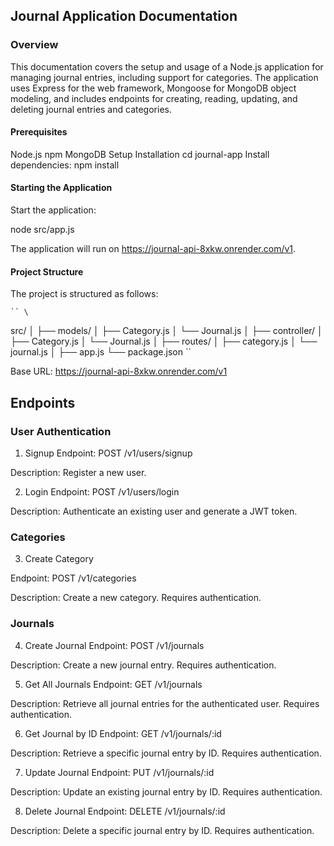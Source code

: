 ## Journal Application Documentation
### Overview
This documentation covers the setup and usage of a Node.js application for managing journal entries, including support for categories. The application uses Express for the web framework, Mongoose for MongoDB object modeling, and includes endpoints for creating, reading, updating, and deleting journal entries and categories.

#### Prerequisites
Node.js 
npm
MongoDB 
Setup
Installation
cd journal-app
Install dependencies:
npm install

#### Starting the Application
Start the application:

node src/app.js

The application will run on https://journal-api-8xkw.onrender.com/v1.

#### Project Structure
The project is structured as follows:

    `` \
src/
│
├── models/
│   ├── Category.js
│   └── Journal.js
│
├── controller/
│   ├── Category.js
│   └── Journal.js
│
├── routes/
│   ├── category.js
│   └── journal.js
│
├── app.js
└── package.json ``

Base URL: https://journal-api-8xkw.onrender.com/v1

## Endpoints
### User Authentication
1. Signup
Endpoint: POST /v1/users/signup

Description: Register a new user.

2. Login
Endpoint: POST /v1/users/login

Description: Authenticate an existing user and generate a JWT token.

### Categories

3. Create Category

Endpoint: POST /v1/categories

Description: Create a new category. Requires authentication.

### Journals
4. Create Journal
Endpoint: POST /v1/journals

Description: Create a new journal entry. Requires authentication.


5. Get All Journals
Endpoint: GET /v1/journals

Description: Retrieve all journal entries for the authenticated user. Requires authentication.

6. Get Journal by ID
Endpoint: GET /v1/journals/:id

Description: Retrieve a specific journal entry by ID. Requires authentication.

7. Update Journal
Endpoint: PUT /v1/journals/:id

Description: Update an existing journal entry by ID. Requires authentication.

8. Delete Journal
Endpoint: DELETE /v1/journals/:id

Description: Delete a specific journal entry by ID. Requires authentication.


